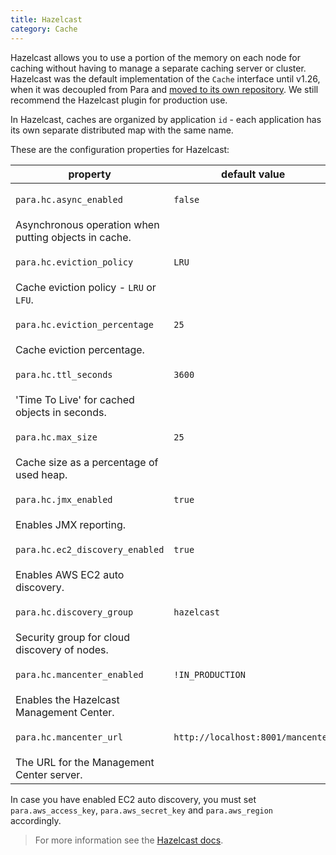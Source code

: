 ```yaml
---
title: Hazelcast
category: Cache
---
```


Hazelcast allows you to use a portion of the memory on each node for caching without having to manage a separate
caching server or cluster. Hazelcast was the default implementation of the `Cache` interface until v1.26, when it
was decoupled from Para and [moved to its own repository](https://github.com/Erudika/para-cache-hazelcast). We still
recommend the Hazelcast plugin for production use.

In Hazelcast, caches are organized by application `id` - each application has its own separate distributed map
with the same name.

These are the configuration properties for Hazelcast:

<table class="table table-striped">
	<thead>
		<tr>
			<th>property</th>
			<th>default value</th>
		</tr>
	</thead>
	<tbody>
		<tr><td>

`para.hc.async_enabled`</td><td>

`false`</td></tr>
		<tr><td>Asynchronous operation when putting objects in cache.</td></tr>
		<tr><td>

`para.hc.eviction_policy`</td><td>

`LRU`</td></tr>
		<tr><td>Cache eviction policy - `LRU` or `LFU`. </td></tr>
		<tr><td>

`para.hc.eviction_percentage`</td><td>

`25`</td></tr>
		<tr><td>Cache eviction percentage. </td></tr>
		<tr><td>

`para.hc.ttl_seconds`</td><td>

`3600`</td></tr>
		<tr><td>'Time To Live' for cached objects in seconds. </td></tr>
		<tr><td>

`para.hc.max_size`</td><td>

`25`</td></tr>
		<tr><td>Cache size as a percentage of used heap. </td></tr>
		<tr><td>

`para.hc.jmx_enabled`</td><td>

`true`</td></tr>
		<tr><td>Enables JMX reporting. </td></tr>
		<tr><td>

`para.hc.ec2_discovery_enabled`</td><td>

`true`</td></tr>
		<tr><td>Enables AWS EC2 auto discovery. </td></tr>
		<tr><td>

`para.hc.discovery_group`</td><td>

`hazelcast`</td></tr>
		<tr><td>Security group for cloud discovery of nodes. </td></tr>
		<tr><td>

`para.hc.mancenter_enabled`</td><td>

`!IN_PRODUCTION`</td></tr>
		<tr><td>Enables the Hazelcast Management Center. </td></tr>
		<tr><td>

`para.hc.mancenter_url`</td><td>

`http://localhost:8001/mancenter`</td></tr>
		<tr><td>The URL for the Management Center server. </td></tr>
	</tbody>
</table>

In case you have enabled EC2 auto discovery, you must set `para.aws_access_key`,
`para.aws_secret_key` and `para.aws_region` accordingly.

> For more information see the [Hazelcast docs](http://www.hazelcast.org/docs/latest/manual/html-single).
